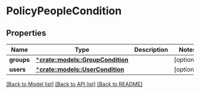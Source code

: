 # PolicyPeopleCondition

## Properties
Name | Type | Description | Notes
------------ | ------------- | ------------- | -------------
**groups** | [***crate::models::GroupCondition**](GroupCondition.md) |  | [optional] 
**users** | [***crate::models::UserCondition**](UserCondition.md) |  | [optional] 

[[Back to Model list]](../README.md#documentation-for-models) [[Back to API list]](../README.md#documentation-for-api-endpoints) [[Back to README]](../README.md)


